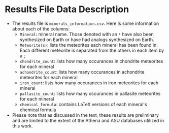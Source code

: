 # Results File Data Description

* The results file is ```minerals_information.csv```. Here is some information about each of the columns:   
    * ```Mineral```: mineral name. Those denoted with an ```*``` have also been synthesized on Earth or have had analogs synthesized on Earth. 
    * ```Meteorite(s)```: lists the meteorites each mineral has been found in. Each different meteorite is separated from the others in each item by a ```;```
    * ```chondrite_count```: lists how many occurances in chondrite meteorites for each mineral
    * ```achondrite_count```: lists how many occurances in achondrite meteorites for each mineral
    * ```iron_count```: lists how many occurances in iron meteorites for each mineral 
    * ```pallasite_count```: lists how many occurances in pallasite meteorites for each mineral
    * ```chemical_formula```: contains LaTeX versions of each mineral's chemical formula
* Please note that as discussed in the text, these results are preliminary and are limited to the extent of the Athena and ASU databases utilized in this work. 